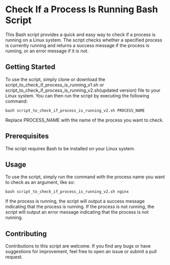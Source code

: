 # Check If a Process Is Running Bash Script

This Bash script provides a quick and easy way to check if a process is running on a Linux system. The script checks whether a specified process is currently running and returns a success message if the process is running, or an error message if it is not.

## Getting Started
To use the script, simply clone or download the script_to_check_if_process_is_running_v1.sh or script_to_check_if_process_is_running_v2.sh(updated version) file to your Linux system. You can then run the script by executing the following command:

```
bash script_to_check_if_process_is_running_v2.sh PROCESS_NAME
```
Replace PROCESS_NAME with the name of the process you want to check.

## Prerequisites
The script requires Bash to be installed on your Linux system.

## Usage
To use the script, simply run the command with the process name you want to check as an argument, like so:

```
bash script_to_check_if_process_is_running_v2.sh nginx
```

If the process is running, the script will output a success message indicating that the process is running. If the process is not running, the script will output an error message indicating that the process is not running.

## Contributing
Contributions to this script are welcome. If you find any bugs or have suggestions for improvement, feel free to open an issue or submit a pull request.
